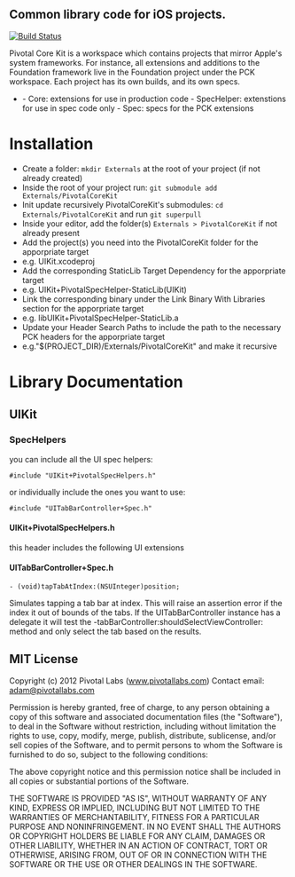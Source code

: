 ## Common library code for iOS projects.

[![Build Status](https://travis-ci.org/pivotal/PivotalCoreKit.png?branch=master)](https://travis-ci.org/pivotal/PivotalCoreKit)

Pivotal Core Kit is a workspace which contains projects that mirror Apple's 
system frameworks.  For instance, all extensions and additions to the 
Foundation framework live in the Foundation project under the PCK workspace.
Each project has its own builds, and its own specs.

- <Framework>
  - Core: extensions for use in production code
  - SpecHelper: extenstions for use in spec code only
  - Spec: specs for the PCK extensions

# Installation
* Create a folder: `mkdir Externals` at the root of your project (if not already created)
* Inside the root of your project run: `git submodule add Externals/PivotalCoreKit`
* Init update recursively PivotalCoreKit's submodules: `cd Externals/PivotalCoreKit` and run `git superpull` 
* Inside your editor, add the folder(s) `Externals > PivotalCoreKit` if not already present
* Add the project(s) you need into the PivotalCoreKit folder for the apporpriate target
 * e.g. UIKit.xcodeproj
* Add the corresponding StaticLib Target Dependency for the apporpriate target
 * e.g. UIKit+PivotalSpecHelper-StaticLib(UIKit)
* Link the corresponding binary under the Link Binary With Libraries section for the apporpriate target
 * e.g. libUIKit+PivotalSpecHelper-StaticLib.a
* Update your Header Search Paths to include the path to the necessary PCK headers for the apporpriate target
 * e.g."$(PROJECT_DIR)/Externals/PivotalCoreKit" and make it recursive 

# Library Documentation

## UIKit
### SpecHelpers

you can include all the UI spec helpers:

	#include "UIKit+PivotalSpecHelpers.h"
	
or individually include the ones you want to use:

	#include "UITabBarController+Spec.h"

#### UIKit+PivotalSpecHelpers.h
this header includes the following UI extensions
#### UITabBarController+Spec.h
	- (void)tapTabAtIndex:(NSUInteger)position;

Simulates tapping a tab bar at index.  This will raise an assertion error if the index it out of bounds of the tabs. If the UITabBarController instance has a delegate it will test the -tabBarController:shouldSelectViewController: method and only select the tab based on the results.
			
## MIT License

Copyright (c) 2012 Pivotal Labs (www.pivotallabs.com)
Contact email: adam@pivotallabs.com

Permission is hereby granted, free of charge, to any person
obtaining a copy of this software and associated documentation
files (the "Software"), to deal in the Software without
restriction, including without limitation the rights to use,
copy, modify, merge, publish, distribute, sublicense, and/or sell
copies of the Software, and to permit persons to whom the
Software is furnished to do so, subject to the following
conditions:

The above copyright notice and this permission notice shall be
included in all copies or substantial portions of the Software.

THE SOFTWARE IS PROVIDED "AS IS", WITHOUT WARRANTY OF ANY KIND,
EXPRESS OR IMPLIED, INCLUDING BUT NOT LIMITED TO THE WARRANTIES
OF MERCHANTABILITY, FITNESS FOR A PARTICULAR PURPOSE AND
NONINFRINGEMENT. IN NO EVENT SHALL THE AUTHORS OR COPYRIGHT
HOLDERS BE LIABLE FOR ANY CLAIM, DAMAGES OR OTHER LIABILITY,
WHETHER IN AN ACTION OF CONTRACT, TORT OR OTHERWISE, ARISING
FROM, OUT OF OR IN CONNECTION WITH THE SOFTWARE OR THE USE OR
OTHER DEALINGS IN THE SOFTWARE.
